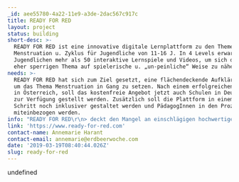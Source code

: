 ```yaml
---
_id: aee55780-4a22-11e9-a3de-2dac567c917c
title: READY FOR RED
layout: project
status: building
short-desc: >-
  READY FOR RED ist eine innovative digitale Lernplattform zu den Themen
  Menstruation u. Zyklus für Jugendliche von 11-16 J. In 4 Levels erwarten die
  Jugendlichen mehr als 50 interaktive Lernspiele und Videos, um sich dem sonst
  eher sperrigen Thema auf spielerische u. „un-peinliche“ Weise zu nähern.
needs: >-
  READY FOR RED hat sich zum Ziel gesetzt, eine flächendeckende Aufklärung rund
  um das Thema Menstruation in Gang zu setzen. Nach einem erfolgreichen Launch
  in Österreich, soll das kostenfreie Angebot jetzt auch Schulen in Deuschland
  zur Verfügung gestellt werden. Zusätzlich soll die Plattform in einem nächsten
  Schritt noch inklusiver gestaltet werden und PädagogInnen in den Prozess
  miteinbezogen werden.
info: "READY FOR RED\r\n> deckt den Mangel an einschlägigen hochwertigen Unterrichtsmaterialien zum Thema Menstruation, Zyklus und Monatshygiene ab.\r\n> zielt gleichermaßen auf einen Tabubruch von Menstruation, sowie auf die ganzheitliche Vermittlung der Vor- und Nachteile gängiger Monatshygieneartikel und deren Auswirkungen auf Umwelt, Gesellschaft und Frauengesundheit ab.\r\n> vermittelt Inhalte nicht im traditionellen top-down Frontalvortrag, sondern großteils digital und autodidaktisch. So sollen die Jugendlichen auch voneinander lernen.\r\n> spricht mit einer Vielzahl an Formaten alle Lerntypen an und bietet eine ausgewogene Abwechslung von Phasen des Inputs und Phasen der Aktivität der Lernenden."
link: 'https://www.ready-for-red.com'
contact-name: Annemarie Harant
contact-email: annemarie@erdbeerwoche.com
date: '2019-03-19T08:40:44.026Z'
slug: ready-for-red
---
```

undefined
